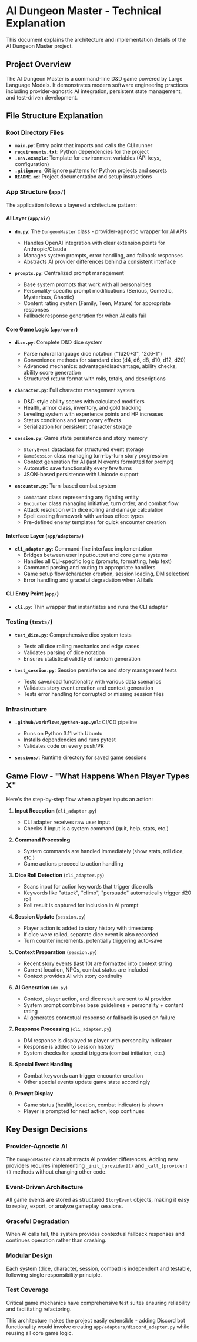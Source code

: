 # AI Dungeon Master - Technical Explanation

This document explains the architecture and implementation details of the AI Dungeon Master project.

## Project Overview

The AI Dungeon Master is a command-line D&D game powered by Large Language Models. It demonstrates modern software engineering practices including provider-agnostic AI integration, persistent state management, and test-driven development.

## File Structure Explanation

### Root Directory Files

- **`main.py`**: Entry point that imports and calls the CLI runner
- **`requirements.txt`**: Python dependencies for the project
- **`.env.example`**: Template for environment variables (API keys, configuration)
- **`.gitignore`**: Git ignore patterns for Python projects and secrets
- **`README.md`**: Project documentation and setup instructions

### App Structure (`app/`)

The application follows a layered architecture pattern:

#### AI Layer (`app/ai/`)
- **`dm.py`**: The `DungeonMaster` class - provider-agnostic wrapper for AI APIs
  - Handles OpenAI integration with clear extension points for Anthropic/Claude
  - Manages system prompts, error handling, and fallback responses
  - Abstracts AI provider differences behind a consistent interface

- **`prompts.py`**: Centralized prompt management
  - Base system prompts that work with all personalities
  - Personality-specific prompt modifications (Serious, Comedic, Mysterious, Chaotic)
  - Content rating system (Family, Teen, Mature) for appropriate responses
  - Fallback response generation for when AI calls fail

#### Core Game Logic (`app/core/`)
- **`dice.py`**: Complete D&D dice system
  - Parse natural language dice notation ("1d20+3", "2d6-1") 
  - Convenience methods for standard dice (d4, d6, d8, d10, d12, d20)
  - Advanced mechanics: advantage/disadvantage, ability checks, ability score generation
  - Structured return format with rolls, totals, and descriptions

- **`character.py`**: Full character management system
  - D&D-style ability scores with calculated modifiers
  - Health, armor class, inventory, and gold tracking
  - Leveling system with experience points and HP increases
  - Status conditions and temporary effects
  - Serialization for persistent character storage

- **`session.py`**: Game state persistence and story memory
  - `StoryEvent` dataclass for structured event storage
  - `GameSession` class managing turn-by-turn story progression
  - Context generation for AI (last N events formatted for prompt)
  - Automatic save functionality every few turns
  - JSON-based persistence with Unicode support

- **`encounter.py`**: Turn-based combat system
  - `Combatant` class representing any fighting entity
  - `Encounter` class managing initiative, turn order, and combat flow
  - Attack resolution with dice rolling and damage calculation
  - Spell casting framework with various effect types
  - Pre-defined enemy templates for quick encounter creation

#### Interface Layer (`app/adapters/`)
- **`cli_adapter.py`**: Command-line interface implementation
  - Bridges between user input/output and core game systems
  - Handles all CLI-specific logic (prompts, formatting, help text)
  - Command parsing and routing to appropriate handlers
  - Game setup flow (character creation, session loading, DM selection)
  - Error handling and graceful degradation when AI fails

#### CLI Entry Point (`app/`)
- **`cli.py`**: Thin wrapper that instantiates and runs the CLI adapter

### Testing (`tests/`)
- **`test_dice.py`**: Comprehensive dice system tests
  - Tests all dice rolling mechanics and edge cases
  - Validates parsing of dice notation
  - Ensures statistical validity of random generation

- **`test_session.py`**: Session persistence and story management tests
  - Tests save/load functionality with various data scenarios
  - Validates story event creation and context generation
  - Tests error handling for corrupted or missing session files

### Infrastructure
- **`.github/workflows/python-app.yml`**: CI/CD pipeline
  - Runs on Python 3.11 with Ubuntu
  - Installs dependencies and runs pytest
  - Validates code on every push/PR

- **`sessions/`**: Runtime directory for saved game sessions

## Game Flow - "What Happens When Player Types X"

Here's the step-by-step flow when a player inputs an action:

1. **Input Reception** (`cli_adapter.py`)
   - CLI adapter receives raw user input
   - Checks if input is a system command (quit, help, stats, etc.)

2. **Command Processing**
   - System commands are handled immediately (show stats, roll dice, etc.)
   - Game actions proceed to action handling

3. **Dice Roll Detection** (`cli_adapter.py`)
   - Scans input for action keywords that trigger dice rolls
   - Keywords like "attack", "climb", "persuade" automatically trigger d20 roll
   - Roll result is captured for inclusion in AI prompt

4. **Session Update** (`session.py`)
   - Player action is added to story history with timestamp
   - If dice were rolled, separate dice event is also recorded
   - Turn counter increments, potentially triggering auto-save

5. **Context Preparation** (`session.py`)
   - Recent story events (last 10) are formatted into context string
   - Current location, NPCs, combat status are included
   - Context provides AI with story continuity

6. **AI Generation** (`dm.py`)
   - Context, player action, and dice result are sent to AI provider
   - System prompt combines base guidelines + personality + content rating
   - AI generates contextual response or fallback is used on failure

7. **Response Processing** (`cli_adapter.py`)
   - DM response is displayed to player with personality indicator
   - Response is added to session history
   - System checks for special triggers (combat initiation, etc.)

8. **Special Event Handling**
   - Combat keywords can trigger encounter creation
   - Other special events update game state accordingly

9. **Prompt Display**
   - Game status (health, location, combat indicator) is shown
   - Player is prompted for next action, loop continues

## Key Design Decisions

### Provider-Agnostic AI
The `DungeonMaster` class abstracts AI provider differences. Adding new providers requires implementing `_init_[provider]()` and `_call_[provider]()` methods without changing other code.

### Event-Driven Architecture
All game events are stored as structured `StoryEvent` objects, making it easy to replay, export, or analyze gameplay sessions.

### Graceful Degradation
When AI calls fail, the system provides contextual fallback responses and continues operation rather than crashing.

### Modular Design
Each system (dice, character, session, combat) is independent and testable, following single responsibility principle.

### Test Coverage
Critical game mechanics have comprehensive test suites ensuring reliability and facilitating refactoring.

This architecture makes the project easily extensible - adding Discord bot functionality would involve creating `app/adapters/discord_adapter.py` while reusing all core game logic.
